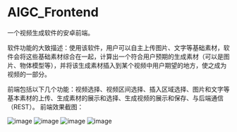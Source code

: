 # AIGC_Frontend

一个视频生成软件的安卓前端。   

软件功能的大致描述：使用该软件，用户可以自主上传图片、文字等基础素材，软件会将这些基础素材综合在一起，计算出一个符合用户预期的生成素材（可以是图片、物体模型等），并将该生成素材插入到某个视频中用户期望的地方，使之成为视频的一部分。   

前端包括以下几个功能：视频选择、视频区间选择、插入区域选择、图片和文字等基本素材的上传、生成素材的展示和选择、生成视频的展示和保存、与后端通信（REST）。
前端效果截图：   

![image](https://github.com/qwq-y/ADS_Application/assets/94696811/bbdd1619-c9d3-4811-bc7f-e75980cf4092)
![image](https://github.com/qwq-y/ADS_Application/assets/94696811/fc803c36-51d9-41d3-b9e0-44d633467c99)
![image](https://github.com/qwq-y/ADS_Application/assets/94696811/0cfbec01-8f68-4bb2-a6da-7fe1ab8afe51)
![image](https://github.com/qwq-y/ADS_Application/assets/94696811/a99864ce-f3f8-4ae6-ae71-7b0c2d336f8b)

